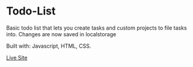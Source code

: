 # Todo-List
Basic todo list that lets you create tasks and custom projects to file tasks into.
Changes are now saved in localstorage


Built with: Javascript, HTML, CSS. 

[Live Site](https://zanmdev.github.io/Todo-List/)